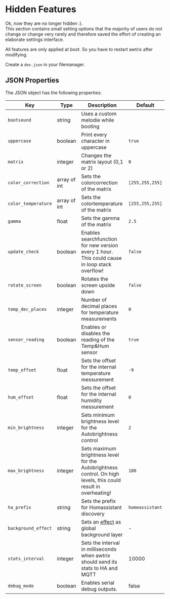 # Hidden Features

Ok, now they are no longer hidden :).  
This section contains small setting options that the majority of users do not change or change very rarely and therefore saved the effort of creating an elaborate settings interface.

All features are only applied at boot. So you have to restart awtrix after modifying.   

Create a `dev.json` in your filemanager.

## JSON Properties

The JSON object has the following properties:

| Key | Type | Description | Default |
| --- | ---- | ----------- | ------- |
| `bootsound` | string | Uses a custom melodie while booting |  |
| `uppercase` | boolean | Print every character in uppercase | `true` |
| `matrix` | integer | Changes the matrix layout (0,1 or 2) | `0` |
| `color_correction` | array of int | Sets the colorcorrection of the matrix | `[255,255,255]` |
| `color_temperature` | array of int | Sets the colortemperature of the matrix | `[255,255,255]` |
| `gamma` |float | Sets the gamma of the matrix | `2.5` |
| `update_check` | boolean | Enables searchfunction for new version every 1 hour. This could cause in loop stack overflow! | `false` |
| `rotate_screen` | boolean | Rotates the screen upside down | `false` |
| `temp_dec_places` | integer | Number of decimal places for temperature measurements | `0` |
| `sensor_reading` | boolean | Enables or disables the reading of the Temp&Hum sensor | `true` |
| `temp_offset` | float | Sets the offset for the internal temperature messurement | `-9` |
| `hum_offset` | float | Sets the offset for the internal humidity messurement | `0` |
| `min_brightness` | integer | Sets minimum brightness level for the Autobrightness control | `2` |
| `max_brightness` | integer | Sets maximum brightness level for the Autobrightness control. On high levels, this could result in overheating! | `180` |
| `ha_prefix` | string | Sets the prefix for Homassistant discovery | `homeassistant` |
| `background_effect` | string | Sets an [effect](https://blueforcer.github.io/awtrix-light/#/effects) as global background layer | - |
| `stats_interval` | integer | Sets the interval in milliseconds when awtrix should send its stats to HA and MQTT | 10000 |
| `debug_mode` | boolean | Enables serial debug outputs. | false |